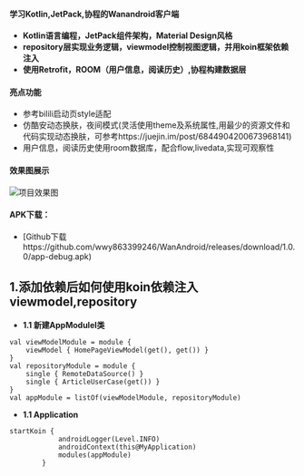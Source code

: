 #### 学习Kotlin,JetPack,协程的Wanandroid客户端
- **Kotlin语言编程，JetPack组件架构，Material Design风格**
- **repository层实现业务逻辑，viewmodel控制视图逻辑，并用koin框架依赖注入**
- **使用Retrofit，ROOM（用户信息，阅读历史）,协程构建数据层**  
#### 亮点功能
- 参考bilili启动页style适配
- 仿酷安动态换肤，夜间模式(灵活使用theme及系统属性,用最少的资源文件和代码实现动态换肤，可参考https://juejin.im/post/6844904200673968141)
- 用户信息，阅读历史使用room数据库，配合flow,livedata,实现可观察性
#### 效果图展示 
![项目效果图](https://source.acexy.cn/view/XQXWOxb)
 #### APK下载：
- [Github下载https://github.com/wwy863399246/WanAndroid/releases/download/1.0.0/app-debug.apk)
## 1.添加依赖后如何使用koin依赖注入viewmodel,repository
- **1.1 新建AppModulel类**
```
val viewModelModule = module {
    viewModel { HomePageViewModel(get(), get()) }
}
val repositoryModule = module {
    single { RemoteDataSource() }
    single { ArticleUserCase(get()) }
}
val appModule = listOf(viewModelModule, repositoryModule)
```
- **1.1 Application**
```
startKoin {
            androidLogger(Level.INFO)
            androidContext(this@MyApplication)
            modules(appModule)
        }
```

